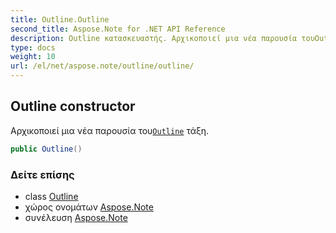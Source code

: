 ```yaml
---
title: Outline.Outline
second_title: Aspose.Note for .NET API Reference
description: Outline κατασκευαστής. Αρχικοποιεί μια νέα παρουσία τουOutline τάξη.
type: docs
weight: 10
url: /el/net/aspose.note/outline/outline/
---
```

## Outline constructor

Αρχικοποιεί μια νέα παρουσία του[`Outline`](../) τάξη.

```csharp
public Outline()
```

### Δείτε επίσης

* class [Outline](../)
* χώρος ονομάτων [Aspose.Note](../../outline/)
* συνέλευση [Aspose.Note](../../../)


